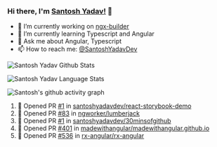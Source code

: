### Hi there, I'm [Santosh Yadav!](https://santoshyadav.dev) 👋

- 🔭 I’m currently working on [ngx-builder](https://github.com/ngx-builders)
- 🌱 I’m currently learning Typescript and Angular
- 💬 Ask me about Angular, Typescript
- 📫 How to reach me: [@SantoshYadavDev](https://twitter.com/SantoshYadavDev)

![Santosh Yadav Github Stats](https://github-readme-stats.anuraghazra1.vercel.app/api?username=SantoshYadavDev&show_icons=true&include_all_commits=true&theme=radical)

![Santosh Yadav Language Stats](https://github-readme-stats.anuraghazra1.vercel.app/api/top-langs/?username=SantoshYadavDev&layout=compact&theme=radical)

![Santosh's github activity graph](https://activity-graph.herokuapp.com/graph?username=SantoshYadavDev&theme=dracula)

<!--START_SECTION:activity-->
1. 💪 Opened PR [#1](https://github.com/santoshyadavdev/react-storybook-demo/pull/1) in [santoshyadavdev/react-storybook-demo](https://github.com/santoshyadavdev/react-storybook-demo)
2. 💪 Opened PR [#83](https://github.com/ngworker/lumberjack/pull/83) in [ngworker/lumberjack](https://github.com/ngworker/lumberjack)
3. 💪 Opened PR [#1](https://github.com/santoshyadavdev/30minsofgithub/pull/1) in [santoshyadavdev/30minsofgithub](https://github.com/santoshyadavdev/30minsofgithub)
4. 💪 Opened PR [#401](https://github.com/madewithangular/madewithangular.github.io/pull/401) in [madewithangular/madewithangular.github.io](https://github.com/madewithangular/madewithangular.github.io)
5. 💪 Opened PR [#536](https://github.com/rx-angular/rx-angular/pull/536) in [rx-angular/rx-angular](https://github.com/rx-angular/rx-angular)
<!--END_SECTION:activity-->
